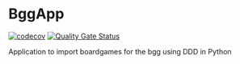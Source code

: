 # BggApp
[![codecov](https://codecov.io/gh/jlgonzalez-martinez/BggApp/branch/master/graph/badge.svg?token=APGO1W4QD2)](https://codecov.io/gh/jlgonzalez-martinez/BggApp)
[![Quality Gate Status](https://sonarcloud.io/api/project_badges/measure?project=jlgonzalez-martinez_BggApp&metric=alert_status)](https://sonarcloud.io/summary/new_code?id=jlgonzalez-martinez_BggApp)

Application to import boardgames for the bgg using DDD in Python
